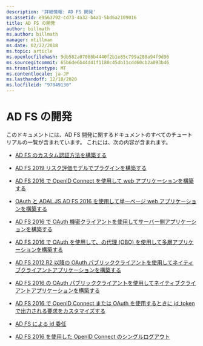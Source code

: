 ```yaml
---
description: '詳細情報: AD FS 開発'
ms.assetid: e9563792-cd73-4a32-b4a1-5bd6a2109016
title: AD FS の開発
author: billmath
ms.author: billmath
manager: mtillman
ms.date: 02/22/2018
ms.topic: article
ms.openlocfilehash: 9db582a07086b4440f2b1e85c799a280a94f9d96
ms.sourcegitcommit: 65b6de6b44d41f1180c45db11cdd60cb2a093b46
ms.translationtype: MT
ms.contentlocale: ja-JP
ms.lasthandoff: 12/10/2020
ms.locfileid: "97049130"
---
```

# <a name="ad-fs-development"></a>AD FS の開発


このドキュメントには、AD FS 開発に関するドキュメントのすべてのチュートリアルの一覧が含まれています。 これには、次の内容が含まれます。


- [AD FS のカスタム認証方法を構築する](../ad-fs/development/ad-fs-build-custom-auth-method.md)

- [AD FS 2019 リスク評価モデルでプラグインを構築する](../ad-fs/development/ad-fs-risk-assessment-model.md)

- [AD FS 2016 で OpenID Connect を使用して web アプリケーションを構築する](../ad-fs/development/Enabling-OpenId-Connect-with-AD-FS.md)

- [OAuth と ADAL.JS AD FS 2016 を使用して単一ページ web アプリケーションを構築する](../ad-fs/development/Single-Page-Application-with-AD-FS.md)

- [AD FS 2016 で OAuth 機密クライアントを使用してサーバー側アプリケーションを構築する](./development/enabling-oauth-confidential-clients-with-ad-fs.md)

- [AD FS 2016 で OAuth を使用して、の代理 (OBO) を使用して多層アプリケーションを構築する](./development/ad-fs-on-behalf-of-authentication-in-windows-server.md)

- [AD FS 2012 R2 以降の OAuth パブリッククライアントを使用してネイティブクライアントアプリケーションを構築する](/previous-versions/adfs-windows-server-2012R2/dn633593(v=msdn.10))

- [AD FS 2016 の OAuth パブリッククライアントを使用してネイティブクライアントアプリケーションを構築する](../ad-fs/development/native-client-with-ad-fs.md)

- [AD FS 2016 で OpenID Connect または OAuth を使用するときに id_token で出力される要求をカスタマイズする](./development/custom-id-tokens-in-ad-fs.md)

- [AD FS による id 委任](../ad-fs/development/ad-fs-identity-delegation.md)

- [AD FS 2016 を使用した OpenID Connect のシングルログアウト](../ad-fs/development/ad-fs-logout-openid-connect.md)
